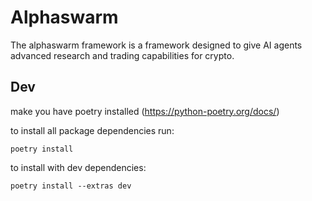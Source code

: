 # Alphaswarm

The alphaswarm framework is a framework designed to give AI agents advanced research and trading capabilities for crypto.

## Dev

make you have poetry installed (https://python-poetry.org/docs/)

to install all package dependencies run:
```shell
poetry install
```

to install with dev dependencies:
```shell
poetry install --extras dev
```

